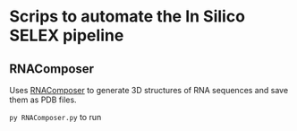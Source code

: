 # Scrips to automate the In Silico SELEX pipeline

## RNAComposer
Uses [RNAComposer](https://rnacomposer.cs.put.poznan.pl/) to generate 3D structures of RNA sequences and save them as PDB files.

`py RNAComposer.py` to run
